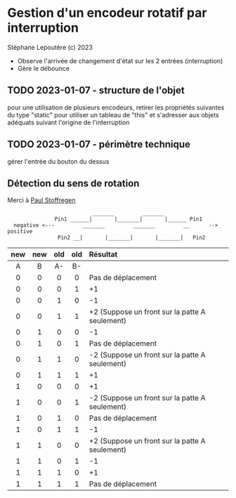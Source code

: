 # Gestion d'un encodeur rotatif par interruption

Stéphane Lepoutère (c) 2023

- Observe l'arrivée de changement d'état sur les 2 entrées (interruption)
- Gère le débounce

## TODO 2023-01-07 - structure de l'objet

pour une utilisation de plusieurs encodeurs, retirer les propriétés suivantes du type "static" pour utiliser un tableau de "this" et s'adresser aux objets adéquats suivant l'origine de l'interruption

## TODO 2023-01-07 - périmètre technique

gérer l'entrée du bouton du dessus

## Détection du sens de rotation

Merci à [Paul Stoffregen](https://github.com/PaulStoffregen/Encoder)

                               _______         _______       
                   Pin1 ______|       |_______|       |______ Pin1
      negative <---         _______         _______         __      --> positive
                    Pin2 __|       |_______|       |_______|   Pin2

|new|new|old|old|Résultat|
|:---:|:---:|:---:|:---:|:-------|
|A|B|A-|B-| |
|0|0|0|0|Pas de déplacement|
|0|0|0|1|+1|
|0|0|1|0|-1|
|0|0|1|1|+2  (Suppose un front sur la patte A seulement)|
|0|1|0|0|-1|
|0|1|0|1|Pas de déplacement|
|0|1|1|0|-2  (Suppose un front sur la patte A seulement)|
|0|1|1|1|+1|
|1|0|0|0|+1|
|1|0|0|1|-2  (Suppose un front sur la patte A seulement)|
|1|0|1|0|Pas de déplacement|
|1|0|1|1|-1|
|1|1|0|0|+2  (Suppose un front sur la patte A seulement)|
|1|1|0|1|-1|
|1|1|1|0|+1|
|1|1|1|1|Pas de déplacement|
